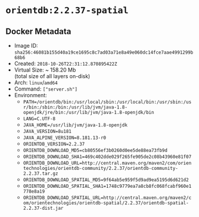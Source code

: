 # `orientdb:2.2.37-spatial`

## Docker Metadata

- Image ID: `sha256:46081b155d40a19ce1695c8c7ad03a71e8a49e060dc14fce7aae4991299b68b6`
- Created: `2018-10-26T22:31:12.870895422Z`
- Virtual Size: ~ 158.20 Mb  
  (total size of all layers on-disk)
- Arch: `linux`/`amd64`
- Command: `["server.sh"]`
- Environment:
  - `PATH=/orientdb/bin:/usr/local/sbin:/usr/local/bin:/usr/sbin:/usr/bin:/sbin:/bin:/usr/lib/jvm/java-1.8-openjdk/jre/bin:/usr/lib/jvm/java-1.8-openjdk/bin`
  - `LANG=C.UTF-8`
  - `JAVA_HOME=/usr/lib/jvm/java-1.8-openjdk`
  - `JAVA_VERSION=8u181`
  - `JAVA_ALPINE_VERSION=8.181.13-r0`
  - `ORIENTDB_VERSION=2.2.37`
  - `ORIENTDB_DOWNLOAD_MD5=cb80556ef3b0260d0ee5de88ea73fb9d`
  - `ORIENTDB_DOWNLOAD_SHA1=469c402dde029f265fe905de2c08b43960e81f07`
  - `ORIENTDB_DOWNLOAD_URL=http://central.maven.org/maven2/com/orientechnologies/orientdb-community/2.2.37/orientdb-community-2.2.37.tar.gz`
  - `ORIENTDB_DOWNLOAD_SPATIAL_MD5=9f64ab5e959f5d9ad9ea5195d6d621d2`
  - `ORIENTDB_DOWNLOAD_SPATIAL_SHA1=1748c9779ea7a8cb8fc068fcabf960e1778e8a19`
  - `ORIENTDB_DOWNLOAD_SPATIAL_URL=http://central.maven.org/maven2/com/orientechnologies/orientdb-spatial/2.2.37/orientdb-spatial-2.2.37-dist.jar`

